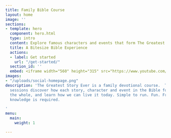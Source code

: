```yaml
---
title: Family Bible Course
layout: home
image: ''
sections:
- template: hero
  component: hero.html
  type: intro
  content: Explore famous characters and events that form The Greatest Story Ever and discover how you can be part of it today. This family devotional course mixes online content and printed cards to form a colourful learning experience in you own home. Simple to run. Fun. Free. No prior knowledge required.
  title: A Bitesize Bible Experience
  actions:
  - label: Get started
    url: "/get-started/"
  section_id: ''
  embed: <iframe width="560" height="315" src="https://www.youtube.com/embed/8CinIZk5gaI?enablejsapi=1\" title="YouTube video player" frameborder="0" allow="accelerometer; autoplay; clipboard-write; encrypted-media; gyroscope; picture-in-picture; web-share" allowfullscreen></iframe>
images:
- "/uploads/social-homepage.png"
description: 'The Greatest Story Ever is a family devotional course.  Through daily
  sessions discover how each story, character and event in the Bible forms part of
  the whole, and learn how we can live it today. Simple to run. Fun. Free. No prior
  knowledge is required.

'
menu:
  main:
    weight: 1

---
```

